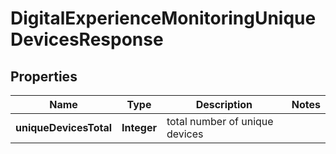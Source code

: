

# DigitalExperienceMonitoringUniqueDevicesResponse


## Properties

| Name | Type | Description | Notes |
|------------ | ------------- | ------------- | -------------|
|**uniqueDevicesTotal** | **Integer** | total number of unique devices |  |




